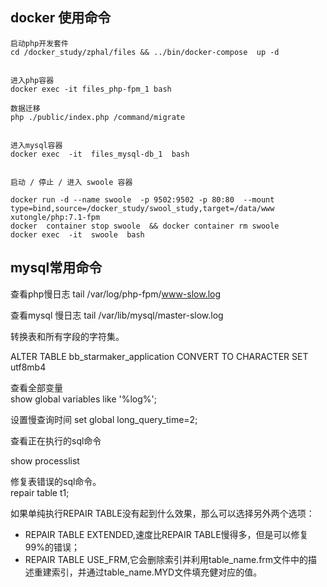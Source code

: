 

## docker 使用命令
~~~
启动php开发套件
cd /docker_study/zphal/files && ../bin/docker-compose  up -d


进入php容器
docker exec -it files_php-fpm_1 bash

数据迁移
php ./public/index.php /command/migrate


进入mysql容器
docker exec  -it  files_mysql-db_1  bash


启动 / 停止 / 进入 swoole 容器

docker run -d --name swoole  -p 9502:9502 -p 80:80  --mount type=bind,source=/docker_study/swool_study,target=/data/www xutongle/php:7.1-fpm
docker  container stop swoole  && docker container rm swoole
docker exec  -it  swoole  bash

~~~

## mysql常用命令

查看php慢日志
tail /var/log/php-fpm/www-slow.log

查看mysql 慢日志
tail /var/lib/mysql/master-slow.log



转换表和所有字段的字符集。  

ALTER TABLE bb_starmaker_application CONVERT TO CHARACTER SET utf8mb4  

查看全部变量  
show global variables like '%log%';

设置慢查询时间
set global long_query_time=2;

查看正在执行的sql命令  

show processlist

修复表错误的sql命令。  
repair table t1;

如果单纯执行REPAIR TABLE没有起到什么效果，那么可以选择另外两个选项：  
- REPAIR TABLE EXTENDED,速度比REPAIR TABLE慢得多，但是可以修复99%的错误；  
- REPAIR TABLE USE_FRM,它会删除索引并利用table_name.frm文件中的描述重建索引，并通过table_name.MYD文件填充健对应的值。  


